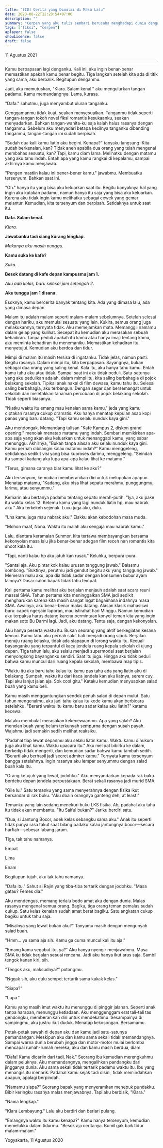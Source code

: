 ```yaml
---
title: "[ID] Cerita yang Dimulai di Masa Lalu"
date: 2023-08-22T12:20:54+07:00
description: "" 
summary: "Cerpen yang aku tulis sembari berusaha menghadapi dunia dengan merasa kesepian dan sendirian. Alias lagi menggalau ria haha"
tags: ["fiksi", "cerpen"]
aplayer: false
showLicence: false
draft: false
---
```


11 Agustus 2021

---

Kamu berpapasan lagi denganku. Kali ini, aku ingin benar-benar memastikan apakah kamu benar begitu. Tiga langkah setelah kita ada di titik yang sama, aku berbalik. Begitupun denganmu.

Jadi, aku memutuskan, "Klara. Salam kenal." aku mengulurkan tangan padamu. Kamu memandangnya. Lama, kurasa.

"Dafa." sahutmu, juga menyambut uluran tanganku.

Genggamanmu tidak kuat, seakan menyesuaikan. Tanganmu tidak seperti tangan-tangan tokoh novel fiksi romantis kesukaanku, seakan menyadarkan. Bahkan tangan-wanita-ku saja kalah halus rasanya dengan tanganmu. Sebelum aku menyadari betapa kecilnya tanganku dibanding tanganmu, tangan-tangan ini sudah berpisah.

"Sudah dua kali kamu liatin aku begini. Kenapa?" tanyaku langsung. Kita sudah berkenalan, kan? Tidak aneh apabila dua orang yang telah mengenal membahas sesuatu, kan? Tapi, kamu diam lama. Melihatku dengan matamu yang aku tahu indah. Entah apa yang kamu rangkai di kepalamu, sampai akhirnya kamu menjawab.

"Pengen mastiin kalau ini bener-bener kamu." jawabmu. Membuatku tersenyum. Bahkan saat ini.

"Oh." hanya itu yang bisa aku keluarkan saat itu. Begitu banyaknya hal yang ingin aku katakan padamu, namun hanya itu saja yang bisa aku keluarkan. Karena aku tidak ingin kamu melihatku sebagai cewek yang gemar melantur. Kemudian, kita tersenyum dan berpisah. Setidaknya untuk saat itu.

**Dafa. Salam kenal.**

_Klara._

**Jawabanku tadi siang kurang lengkap.**

_Makanya aku masih nunggu._

**Kamu suka ke kafe?**

_Suka._

**Besok datang di kafe depan kampusmu jam 1.**

_Aku ada kelas, baru selesai jam setengah 2._

**Aku tunggu jam 1 disana.**

Esoknya, kamu bercerita banyak tentang kita. Ada yang dimasa lalu, ada yang dimasa depan.

Malam itu adalah malam seperti malam-malam sebelumnya. Setelah selesai dengan hariku, aku memulai sesuatu yang lain. Kukira, semua orang juga melakukannya, ternyata tidak. Aku memejamkan mata. Memanggil namamu dalam gelap yang kulihat. Secepat itu kemudian aku merasakan sebuah kehadiran. Tanpa peduli apakah itu kamu atau hanya imaji tentang kamu, aku meminta kehadiran itu menemaniku. Memastikan kehadiran itu menyetujui. Kemudian aku berdoa dan tidur.

Mimpi di malam itu masih tersisa di ingatanku. Tidak jelas, namun pasti. Begitu rasanya. Dalam mimpi itu, kita berpapasan. Sayangnya, bukan sebagai dua orang yang saling kenal. Kala itu, aku hanya tahu kamu. Entah kamu tahu aku atau tidak. Sampai saat ini aku tidak peduli. Satu-satunya yang aku pedulikan adalah, dalam mimpi itu, kita saling berbahagia di pojok belakang sekolah. Tipikal anak nakal di film dewasa, kamu tahu itu. Selesai saling berbahagia, aku terbangun. Dengan segar dan bersemangat untuk sekolah dan meletakkan tanaman percobaan di pojok belakang sekolah. Tidak seperti biasanya.

"Niatku waktu itu emang mau kenalan sama kamu," jeda yang kamu ciptakan rasanya cukup dramatis. Aku hanya menatap kepulan asap kopi panas yang baru datang. "Tapi kamu selalu nunduk kaya gini."

Aku mendongak. Memandang tulisan "Kafe Kampus 2, diskon grand opening." menolak menatap matamu yang indah. Sembari memikirkan apa-apa saja yang akan aku keluarkan untuk menanggapi kamu, yang sabar menunggu. Akhirnya, "Bukan tanpa alasan aku selalu nunduk kaya gini. Kamu pernah dibilangin kalau matamu indah?" Kamu menggeleng, setidaknya sedikit visi yang bisa kuproses darimu, menggeleng. "Seindah itu sampai kadang aku lupa apa-apa kalau lihat ke matamu."

"Terus, gimana caranya biar kamu lihat ke aku?"

Aku tersenyum, kemudian memberanikan diri untuk melupakan apapun. Menatap matamu, "Kadang, aku bisa lihat sepatu merahmu, punggungmu, larimu, atau senyummu."

Kemarin aku bertanya padamu tentang sepatu merah-putih. "Iya, aku pake itu waktu kelas 12. Ketemu kamu yang lagi nunduk liatin hp, mau nabrak aku." Aku terkekeh sejenak. Lucu juga aku, dulu.

"Lha kamu juga mau nabrak aku." Elakku akan kebodohan masa muda.

"Mohon maaf, Nona. Waktu itu malah aku sengaja mau nabrak kamu."

Lalu, diantara keramaian Sunmor, kita tertawa membayangkan bersama kekonyolan masa lalu jika benar-benar adegan film receh nan romantis kita shoot kala itu.

"Tapi, nanti kalau hp aku jatuh kan rusak." Keluhku, berpura-pura.

"Santai aja. Aku pintar kok kalau urusan tanggung jawab." Balasmu sombong. "Buktinya, perutmu jadi gendut begitu aku yang tanggung jawab." Memerah malu aku, apa dia tidak sadar dengan konsumen bubur ayam lainnya? Dasar calon bapak tidak tahu tempat.

Kali pertama kamu melihat aku berjalan menjauh adalah saat acara reuni massal SMA. Tahun pertama kita meninggalkan SMA jadi sedikit mengharukan karena kita masih sangat ingat bagaimana indahnya masa SMA. Awalnya, aku benar-benar malas datang. Alasan klasik mahasiswi baru: capek ngerjain laporan, mau istirahat hari Minggu. Namun kemudian aku terpaksa harus datang karena permintaan konyol teman kita yang ingin makan soto Bu Darmi lagi. Jadi, aku datang. Tentu saja, dengan kekonyolan.

Aku hanya peserta waktu itu. Bukan seorang yang aktif berkegiatan kesana kemari. Kamu tahu aku pernah sakit hati menjadi orang sibuk. Berjalan menuju ruang kelasku, tidak ada siapapun di lorong waktu itu. Kecuali bayanganku yang terpantul di kaca jendela ruang kepala sekolah di ujung depan. Tiga tahun lalu, aku selalu menjadi supermodel saat berjalan menyongsong bayanganku sendiri. Saat itu juga. Hingga aku tidak peduli bahwa kamu muncul dari ruang kepala sekolah, membawa map tipis.

"Waktu itu aku baru tahu kalau itu kamu pas tahu ada yang liatin aku di belakang. Sumpah, waktu itu dari kaca jendela kan aku liatnya, serem cuy. Tapi aku lanjut jalan aja. Sok cool gitu." Kataku kemudian menyuapkan salad buah yang kamu beli.

Kamu masih menggantungkan sendok penuh salad di depan mulut. Satu tahun mengenalmu, aku jadi tahu kalau itu kode kamu akan berbicara setelahku. "Berarti waktu itu kamu baru sadar kalau aku liatin?" katamu kecewa.

Mataku membulat merasakan kekecewaanmu. Apa yang salah? Aku menelan buah yang belum terkunyah sempurna dengan susah payah. Wajahmu jadi semakin sedih melihat reaksiku.

"Padahal tiap lewat depanmu aku selalu liatin kamu. Waktu kamu dihukum juga aku lihat kamu. Waktu upacara itu." Aku melipat bibirku ke dalam, berkedip tidak mengerti, dan kemudian sadar bahwa kamu tambah sedih. "Berarti aku berhasil jadi secret admirer kamu." Ternyata kamu tersenyum bangga setelahnya. Ingin rasanya aku lempar senyummu dengan salad buah kala itu.

"Orang ketujuh yang lewat, jodohku." Aku menyandarkan kepada rak buku berdebu depan jendela perpustakaan. Berat sekali rasanya jadi murid SMA.

"Gile lu." Satu temanku yang sama menyerahnya dengan fisika ikut bersandar di rak buku. "Aku doain orangnya ganteng deh, at least."

Temanku yang lain sedang menekuri buku LKS fisika. Ah, padahal aku tahu itu tidak akan membantu. "Itu Saiful bukan?" Jariku berdiri satu.

"Dua, si Jantung Bocor, adek kelas sebangku sama aku." Anak itu seperti tidak punya rasa takut saat bilang padaku kalau jantungnya bocor—secara harfiah—sebesar lubang jarum.

Tiga, tak tahu namanya.

Empat

Lima

Enam

Begitupun tujuh, aku tak tahu namanya.

"Dafa itu." Sahut si Rajin yang tiba-tiba tertarik dengan jodohku. "Masa gatau? Femes dia."

Aku mendengus, memang terlalu bodo amat aku dengan dunia. Malas rasanya mengenal semua orang. Bagiku, tiga orang teman pemalas sudah cukup. Satu kelas kenalan sudah amat berat bagiku. Satu angkatan cukup bagiku untuk tahu saja.

"Misalnya yang lewat bukan aku?" Tanyamu masih dengan mengunyah salad buah.

"Hmm... ya sama aja sih. Kamu ga cuma muncul kali itu aja."

"Emang kamu segabut itu, ya?" Aku hanya nyengir menjawabmu. Masa SMA ku tidak berjalan sesuai rencana. Jadi aku hanya ikut arus saja. Sambil tengok kanan kiri, sih.

"Tengok aku, maksudnya?" potongmu.

"Nggak sih, aku dulu sempet tertarik sama kakak kelas."

"Siapa?"

"Lupa."

Kamu yang masih imut waktu itu menunggu di pinggir jalanan. Seperti anak tanpa harapan, menunggu ketiadaan. Aku menggenggam erat tali-tali tas gendongku, memberanikan diri untuk mendekatimu. Sesampainya di sampingmu, aku justru ikut duduk. Menatap kekosongan. Bersamamu.

Petak-petak sawah di depan aku dan kamu jadi satu-satunya pemandangan. Meskipun aku dan kamu sama sekali tidak memandangnya. Sampai warna dunia berubah jingga dan motor-motor mulai berlomba mencapai rumah-rumah mereka, aku dan kamu masih berdua, diam.

"Dafa! Kamu dicariin dari tadi, Nak." Seorang ibu kemudian merengkuhmu dalam peluknya. Aku memandangnya, mengalihkan pandangku dari jingganya dunia. Aku sama sekali tidak tertarik padamu waktu itu. Ibu yang menangis itu menarik. Padahal kamu sejak tadi disini, tidak memindahkan apapun, apalagi berpindah.

"Namamu siapa?" Seorang bapak yang menyeramkan menepuk pundakku. Bibir keringku rasanya malas menjawabnya. Tapi aku berbisik, "Klara."

"Nama lengkap."

"Klara Lembayung." Lalu aku berdiri dan berlari pulang.

"Emangnya waktu itu kamu kenapa?" Kamu hanya tersenyum, kemudian memelukku dalam tidurmu. "Besok aja ceritanya. Bumil gak baik tidur malam-malam."

Yogyakarta, 11 Agustus 2020
